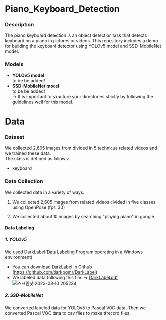 # Piano_Keyboard_Detection
### Description
The piano keyboard detection is an object detection task that detects keyboard on a piano in pictures or videos. This repository includes a demo for building the keyboard detector using YOLOv5 model and SSD-MobileNet model.

### Models
* <b>YOLOv5 model</b><br>
  to be be added!<br>
* <b>SSD-MobileNet model</b><br>
  to be be added!<br>
  → It is important to structure your directories strictly by following the guidelines well for this model.
  
# Data

### Dataset
We collected 2,605 images from divided in 5 technique related videos and we trained these data.<br>
The class is defined as follows:<br>
* keyboard
  
### Data Collection
We collected data in a variety of ways.<br>
1. We collected 2,605 images from related videos divided in five classes using OpenPose.(fps: 30)<br>

2. We collected about 10 images by searching "playing piano" in google. <br>
#### Data Labeling
##### 1. YOLOv5
We used DarkLabel(Data Labeling Program operating in a Windows environment)
* You can download DarkLabel in Github (https://github.com/darkpgmr/DarkLabel)<br>
* We labeled data following this file. => [DarkLabel.pdf](https://github.com/dalabdgw/Hijab_Detection/files/12026408/DarkLabel.pdf) <br>
![스크린샷 2023-08-10 205234](https://github.com/dalabdgw/Piano_Keyboard_Detection/assets/135303032/e581d9e1-5ff1-4e64-831b-55168e58180a)
##### 2. SSD-MobileNet
We converted labeled data for YOLOv5 to Pascal VOC data. Then we converted Pascal VOC data to csv files to make tfrecord files.
